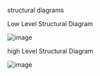 structural diagrams


Low Level Structural Diagram

![image](https://user-images.githubusercontent.com/101318037/161382658-69238b29-4473-4a1d-a1bb-9a3a5e7ff29b.png)



high  Level Structural Diagram



![image](https://user-images.githubusercontent.com/101318037/161382688-7cddb57d-8973-4b82-9e2c-dc8cedede640.png)


